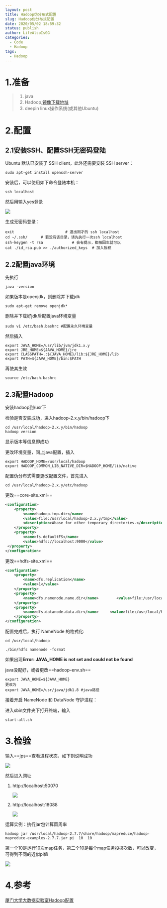 ```yaml
---
layout: post
title: Hadoop伪分布式配置
slug: Hadoop伪分布式配置
date: 2020/05/02 18:59:32
status: publish
author: LifeAlsoIsGG
categories: 
  - Code
  - Hadoop
tags: 
  - Hadoop
---
```






# 1.准备

> 1. java
> 2. Hadoop,[镜像下载地址](http://mirror.bit.edu.cn/apache/hadoop/common/)
> 3. deepin linux操作系统(或其他Ubuntu)



# 2.配置

## 2.1安装SSH、配置SSH无密码登陆

Ubuntu 默认已安装了 SSH client，此外还需要安装 SSH server：

```shell
sudo apt-get install openssh-server
```

安装后，可以使用如下命令登陆本机：

```shell
ssh localhost
```

然后用输入yes登录

![](../../images/Hadoop/ssh登录.png)

生成无密码登录：

```shell
exit                       # 退出刚才的 ssh localhost
cd ~/.ssh/      # 若没有该目录，请先执行一次ssh localhost
ssh-keygen -t rsa             # 会有提示，都按回车就可以
cat ./id_rsa.pub >> ./authorized_keys  # 加入授权
```



## 2.2配置java环境

先执行

```shell
java -version
```

如果版本是openjdk，则删除并下载jdk

```shell
sudo apt-get remove openjdk*
```

删除并下载好jdk后配置java环境变量

```shell
sudo vi /etc/bash.bashrc #配置永久环境变量
```

然后插入

```shell
export JAVA_HOME=/usr/lib/jvm/jdk1.x.y
export JRE_HOME=${JAVA_HOME}/jre
export CLASSPATH=.:${JAVA_HOME}/lib:${JRE_HOME}/lib
export PATH=${JAVA_HOME}/bin:$PATH
```

再使其生效

```shell
source /etc/bash.bashrc
```



## 2.3配置Hadoop

安装hadoop到/usr下

检验是否安装成功，进入hadoop-2.x.y/bin/hadoop下

```shell
cd /usr/local/hadoop-2.x.y/bin/hadoop
hadoop version
```

显示版本等信息即成功

更改环境变量，同上java配置，插入

```shell
export HADOOP_HOME=/usr/local/hadoop
export HADOOP_COMMON_LIB_NATIVE_DIR=$HADOOP_HOME/lib/native
```

配置伪分布式需要更改配置文件，首先进入

```shell
cd /usr/local/hadoop-2.x.y/etc/hadoop
```

更改==core-site.xml==

```xml
<configuration>
    <property>
        <name>hadoop.tmp.dir</name>
        <value>file:/usr/local/hadoop-2.x.y/tmp</value>
        <description>Abase for other temporary directories.</description>
    </property>
    <property>
        <name>fs.defaultFS</name>
        <value>hdfs://localhost:9000</value>
 </property>
</configuration>
```



更改==hdfs-site.xml==

```xml
<configuration>
    <property>
        <name>dfs.replication</name>
        <value>1</value>
    </property>
    <property>
        <name>dfs.namenode.name.dir</name>        <value>file:/usr/local/hadoop/tmp/dfs/name</value>
    </property>
    <property>
        <name>dfs.datanode.data.dir</name>     <value>file:/usr/local/hadoop/tmp/dfs/data</value>
    </property>
</configuration>
```



配置完成后，执行 NameNode 的格式化:

```shell
cd /usr/local/hadoop

./bin/hdfs namenode -format
```

如果出现**Error: JAVA_HOME is not set and could not be found**

java没配好，或者更改==hadoop-env.sh==

```shell
export JAVA_HOME=${JAVA_HOME}
更改为
export JAVA_HOME=/usr/java/jdk1.8 #java路径
```



接着开启 NameNode 和 DataNode 守护进程：

进入sbin文件夹下打开终端，输入

```shell
start-all.sh
```



# 3.检验

输入==jps==查看进程状态，如下则说明成功

![](../../images/Hadoop/jps查看.png)

然后进入网址

1. http://localhost:50070

   ![](../../images/Hadoop/50070.png)

2. http://localhost:18088

   ![](../../images/Hadoop/18088.png)



运算实例：执行jar包计算圆周率

```shell
hadoop jar /usr/local/hadoop-2.7.7/share/hadoop/mapreduce/hadoop-mapreduce-examples-2.7.7.jar pi  10  10
```

第一个10是运行10次map任务，第二个10是每个map任务投掷次数，可以改变，可得到不同的近似pi值

![](../../images/Hadoop/pi结果.png)



# 4.参考

[厦门大学大数据实验室Hadoop配置](http://dblab.xmu.edu.cn/blog/install-hadoop/)

